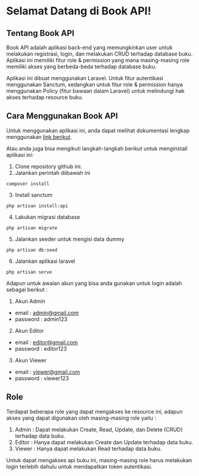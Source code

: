 # Selamat Datang di Book API!

## Tentang Book API

Book API adalah aplikasi back-end yang memungkinkan user untuk melakukan registrasi, login, dan melakukan CRUD terhadap database buku. Aplikasi ini memiliki fitur role & permission yang mana masing-masing role memiliki akses yang berbeda-beda terhadap database buku.

Aplikasi ini dibuat menggunakan Laravel. Untuk fitur autentikasi menggunakan Sanctum, sedangkan untuk fitur role & permission hanya menggunakan Policy (fitur bawaan dalam Laravel) untuk melindungi hak akses terhadap resource buku.

## Cara Menggunakan Book API

Untuk menggunakan aplikasi ini, anda dapat melihat dokumentasi lengkap menggunakan [link berikut](https://wisnuajipamungkas.postman.co/workspace/Fullstack-Developer-Intern-Noxi~43b4c617-3aba-427f-9ab4-3c5b03e54ae4/collection/42391783-1dfa25b6-babd-44a2-9f54-d1cb5cda8f19?action=share&creator=42391783&active-environment=42391783-ec2a2cae-75bf-434d-a3fa-7497f5939ae4).

Atau anda juga bisa mengikuti langkah-langkah berikut untuk menginstall aplikasi ini:

1. Clone repository github ini.
2. Jalankan perintah diibawah ini

```
composer install
```

3. Install sanctum

```
php artisan install:api
```

4. Lakukan migrasi database

```
php artisan migrate
```

5. Jalankan seeder untuk mengisi data dummy

```
php artisan db:seed
```

6. Jalankan aplikasi laravel
```
php artisan serve
```

Adapun untuk awalan akun yang bisa anda gunakan untuk login adalah sebagai berikut :
1. Akun Admin
- email : admin@gmail.com
- password : admin123 

2. Akun Editor
- email : editor@gmail.com 
- password : editor123 

3. Akun Viewer
- email : viewer@gmail.com 
- password : viewer123

## Role

Terdapat beberapa role yang dapat mengakses ke resource ini, adapun akses yang dapat digunakan oleh masing-masing role yaitu :

1. Admin : Dapat melakukan Create, Read, Update, dan Delete (CRUD) terhadap data buku.
2. Editor : Hanya dapat melakukan Create dan Update terhadap data buku.
3. Viewer : Hanya dapat melakukan Read terhadap data buku.

Untuk dapat mengakses api buku ini, masing-masing role harus melakukan login terlebih dahulu untuk mendapatkan token autentikasi.


